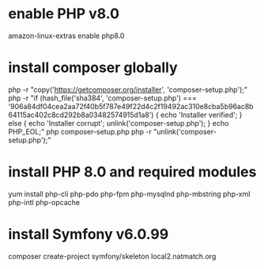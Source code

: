 # enable PHP v8.0
amazon-linux-extras enable php8.0

# install composer globally
php -r "copy('https://getcomposer.org/installer', 'composer-setup.php');"
php -r "if (hash_file('sha384', 'composer-setup.php') === '906a84df04cea2aa72f40b5f787e49f22d4c2f19492ac310e8cba5b96ac8b64115ac402c8cd292b8a03482574915d1a8') { echo 'Installer verified'; } else { echo 'Installer corrupt'; unlink('composer-setup.php'); } echo PHP_EOL;"
php composer-setup.php
php -r "unlink('composer-setup.php');"

# install PHP 8.0 and required modules
yum install php-cli php-pdo php-fpm php-mysqlnd php-mbstring php-xml php-intl php-opcache

# install Symfony v6.0.99
composer create-project symfony/skeleton local2.natmatch.org